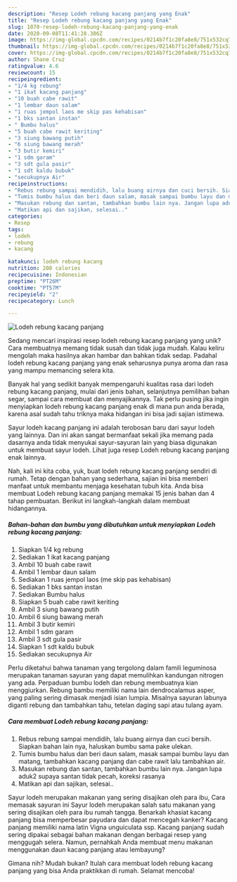 ```yaml
---
description: "Resep Lodeh rebung kacang panjang yang Enak"
title: "Resep Lodeh rebung kacang panjang yang Enak"
slug: 1070-resep-lodeh-rebung-kacang-panjang-yang-enak
date: 2020-09-08T11:41:28.386Z
image: https://img-global.cpcdn.com/recipes/0214b7f1c20fa8e8/751x532cq70/lodeh-rebung-kacang-panjang-foto-resep-utama.jpg
thumbnail: https://img-global.cpcdn.com/recipes/0214b7f1c20fa8e8/751x532cq70/lodeh-rebung-kacang-panjang-foto-resep-utama.jpg
cover: https://img-global.cpcdn.com/recipes/0214b7f1c20fa8e8/751x532cq70/lodeh-rebung-kacang-panjang-foto-resep-utama.jpg
author: Shane Cruz
ratingvalue: 4.6
reviewcount: 15
recipeingredient:
- "1/4 kg rebung"
- "1 ikat kacang panjang"
- "10 buah cabe rawit"
- "1 lembar daun salam"
- "1 ruas jempol laos me skip pas kehabisan"
- "1 bks santan instan"
- " Bumbu halus"
- "5 buah cabe rawit keriting"
- "3 siung bawang putih"
- "6 siung bawang merah"
- "3 butir kemiri"
- "1 sdm garam"
- "3 sdt gula pasir"
- "1 sdt kaldu bubuk"
- "secukupnya Air"
recipeinstructions:
- "Rebus rebung sampai mendidih, lalu buang airnya dan cuci bersih. Siapkan bahan lain nya, haluskan bumbu sama pake ulekan."
- "Tumis bumbu halus dan beri daun salam, masak sampai bumbu layu dan matang, tambahkan kacang panjang dan cabe rawit lalu tambahkan air."
- "Masukan rebung dan santan, tambahkan bumbu lain nya. Jangan lupa aduk2 supaya santan tidak pecah, koreksi rasanya"
- "Matikan api dan sajikan, selesai.."
categories:
- Resep
tags:
- lodeh
- rebung
- kacang

katakunci: lodeh rebung kacang 
nutrition: 208 calories
recipecuisine: Indonesian
preptime: "PT26M"
cooktime: "PT57M"
recipeyield: "2"
recipecategory: Lunch

---
```



![Lodeh rebung kacang panjang](https://img-global.cpcdn.com/recipes/0214b7f1c20fa8e8/751x532cq70/lodeh-rebung-kacang-panjang-foto-resep-utama.jpg)

Sedang mencari inspirasi resep lodeh rebung kacang panjang yang unik? Cara membuatnya memang tidak susah dan tidak juga mudah. Kalau keliru mengolah maka hasilnya akan hambar dan bahkan tidak sedap. Padahal lodeh rebung kacang panjang yang enak seharusnya punya aroma dan rasa yang mampu memancing selera kita.

Banyak hal yang sedikit banyak mempengaruhi kualitas rasa dari lodeh rebung kacang panjang, mulai dari jenis bahan, selanjutnya pemilihan bahan segar, sampai cara membuat dan menyajikannya. Tak perlu pusing jika ingin menyiapkan lodeh rebung kacang panjang enak di mana pun anda berada, karena asal sudah tahu triknya maka hidangan ini bisa jadi sajian istimewa.

Sayur lodeh kacang panjang ini adalah terobosan baru dari sayur lodeh yang lainnya. Dan ini akan sangat bermanfaat sekali jika memang pada dasarnya anda tidak menyukai sayur-sayuran lain yang biasa digunakan untuk membuat sayur lodeh. Lihat juga resep Lodeh rebung kacang panjang enak lainnya.


Nah, kali ini kita coba, yuk, buat lodeh rebung kacang panjang sendiri di rumah. Tetap dengan bahan yang sederhana, sajian ini bisa memberi manfaat untuk membantu menjaga kesehatan tubuh kita. Anda bisa membuat Lodeh rebung kacang panjang memakai 15 jenis bahan dan 4 tahap pembuatan. Berikut ini langkah-langkah dalam membuat hidangannya.

<!--inarticleads1-->

##### Bahan-bahan dan bumbu yang dibutuhkan untuk menyiapkan Lodeh rebung kacang panjang:

1. Siapkan 1/4 kg rebung
1. Sediakan 1 ikat kacang panjang
1. Ambil 10 buah cabe rawit
1. Ambil 1 lembar daun salam
1. Sediakan 1 ruas jempol laos (me skip pas kehabisan)
1. Sediakan 1 bks santan instan
1. Sediakan  Bumbu halus
1. Siapkan 5 buah cabe rawit keriting
1. Ambil 3 siung bawang putih
1. Ambil 6 siung bawang merah
1. Ambil 3 butir kemiri
1. Ambil 1 sdm garam
1. Ambil 3 sdt gula pasir
1. Siapkan 1 sdt kaldu bubuk
1. Sediakan secukupnya Air


Perlu diketahui bahwa tanaman yang tergolong dalam famili leguminosa merupakan tanaman sayuran yang dapat memulihkan kandungan nitrogen yang ada. Perpaduan bumbu lodeh dan rebung membuatnya kian menggiurkan. Rebung bambu memiliki nama lain dendrocalamus asper, yang paling sering dimasak menjadi isian lumpia. Misalnya sayuran labunya diganti rebung dan tambahkan tahu, tetelan daging sapi atau tulang ayam. 

<!--inarticleads2-->

##### Cara membuat Lodeh rebung kacang panjang:

1. Rebus rebung sampai mendidih, lalu buang airnya dan cuci bersih. Siapkan bahan lain nya, haluskan bumbu sama pake ulekan.
1. Tumis bumbu halus dan beri daun salam, masak sampai bumbu layu dan matang, tambahkan kacang panjang dan cabe rawit lalu tambahkan air.
1. Masukan rebung dan santan, tambahkan bumbu lain nya. Jangan lupa aduk2 supaya santan tidak pecah, koreksi rasanya
1. Matikan api dan sajikan, selesai..


Sayur lodeh merupakan makanan yang sering disajikan oleh para ibu, Cara memasak sayuran ini Sayur lodeh merupakan salah satu makanan yang sering disajikan oleh para ibu rumah tangga. Benarkah khasiat kacang panjang bisa memperbesar payudara dan dapat mencegah kanker? Kacang panjang memiliki nama latin Vigna unguiculata ssp. Kacang panjang sudah sering dipakai sebagai bahan makanan dengan berbagai resep yang menggugah selera. Namun, pernahkah Anda membuat menu makanan menggunakan daun kacang panjang atau lembayung? 

Gimana nih? Mudah bukan? Itulah cara membuat lodeh rebung kacang panjang yang bisa Anda praktikkan di rumah. Selamat mencoba!
